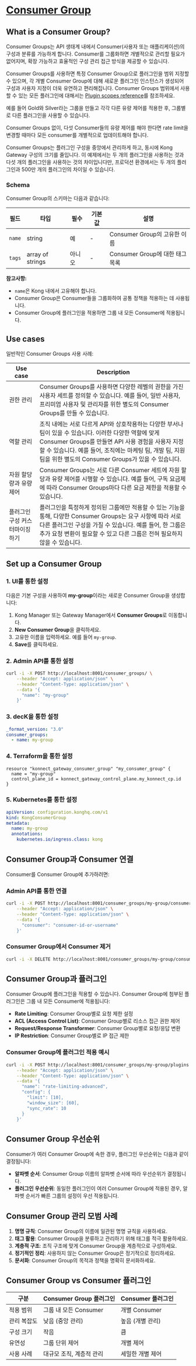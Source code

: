 # [Consumer Group](https://developer.konghq.com/gateway/entities/consumer-group/)

## What is a Consumer Group?

Consumer Groups는 API 생태계 내에서 Consumer(사용자 또는 애플리케이션)의 구성과 분류를 가능하게 합니다. Consumer를 그룹화하면 개별적으로 관리할 필요가 없어지며, 확장 가능하고 효율적인 구성 관리 접근 방식을 제공할 수 있습니다.

Consumer Groups를 사용하면 특정 Consumer Group으로 플러그인을 범위 지정할 수 있으며, 각 개별 Consumer Group에 대해 새로운 플러그인 인스턴스가 생성되어 구성과 사용자 지정이 더욱 유연하고 편리해집니다. Consumer Groups 범위에서 사용할 수 있는 모든 플러그인에 대해서는 [Plugin scopes reference](https://developer.konghq.com/gateway/entities/plugin/#plugin-scopes)를 참조하세요.

예를 들어 Gold와 Silver라는 그룹을 만들고 각각 다른 유량 제어를 적용한 후, 그룹별로 다른 플러그인을 사용할 수 있습니다.

Consumer Groups 없이, 다섯 Consumer들의 유량 제어를 해야 한다면 rate limit을 변경할 때마다 모든 consumer를 개별적으로 업데이트해야 합니다.

Consumer Groups는 플러그인 구성을 중앙에서 관리하게 하고, 동시에 Kong Gateway 구성의 크기를 줄입니다. 이 예제에서는 두 개의 플러그인을 사용하는 것과 다섯 개의 플러그인을 사용하는 것의 차이입니다만, 프로덕션 환경에서는 두 개의 플러그인과 500만 개의 플러그인의 차이일 수 있습니다.

### Schema

Consumer Group의 스키마는 다음과 같습니다:

| 필드   | 타입             | 필수   | 기본값 | 설명                            |
| ------ | ---------------- | ------ | ------ | ------------------------------- |
| `name` | string           | 예     | -      | Consumer Group의 고유한 이름    |
| `tags` | array of strings | 아니오 | -      | Consumer Group에 대한 태그 목록 |

**참고사항:**

- `name`은 Kong 내에서 고유해야 합니다.
- Consumer Group은 Consumer들을 그룹화하여 공통 정책을 적용하는 데 사용됩니다.
- Consumer Group에 플러그인을 적용하면 그룹 내 모든 Consumer에 적용됩니다.

## Use cases

일반적인 Consumer Groups 사용 사례:

| Use case                       | Description                                                                                                                                                                                                                                                                     |
| ------------------------------ | ------------------------------------------------------------------------------------------------------------------------------------------------------------------------------------------------------------------------------------------------------------------------------- |
| 권한 관리                      | Consumer Groups를 사용하면 다양한 레벨의 권한을 가진 사용자 세트를 정의할 수 있습니다. 예를 들어, 일반 사용자, 프리미엄 사용자 및 관리자를 위한 별도의 Consumer Groups를 만들 수 있습니다.                                                                                      |
| 역할 관리                      | 조직 내에는 서로 다르게 API와 상호작용하는 다양한 부서나 팀이 있을 수 있습니다. 이러한 다양한 역할에 맞게 Consumer Groups를 만들면 API 사용 경험을 사용자 지정할 수 있습니다. 예를 들어, 조직에는 마케팅 팀, 개발 팀, 지원 팀을 위한 별도의 Consumer Groups가 있을 수 있습니다. |
| 자원 할당량과 유량 제어        | Consumer Groups는 서로 다른 Consumer 세트에 자원 할당과 유량 제어를 시행할 수 있습니다. 예를 들어, 구독 요금제에 따라 Consumer Groups마다 다른 요금 제한을 적용할 수 있습니다.                                                                                                  |
| 플러그인 구성 커스터마이징하기 | 플러그인을 특정하게 정의된 그룹에만 적용할 수 있는 기능을 통해, 다양한 Consumer Groups는 요구 사항에 따라 서로 다른 플러그인 구성을 가질 수 있습니다. 예를 들어, 한 그룹은 추가 요청 변환이 필요할 수 있고 다른 그룹은 전혀 필요하지 않을 수 있습니다.                          |

## Set up a Consumer Group

### 1. UI를 통한 설정

다음은 기본 구성을 사용하여 **my-group**이라는 새로운 Consumer Group을 생성합니다:

1. Kong Manager 또는 Gateway Manager에서 **Consumer Groups**로 이동합니다.
2. **New Consumer Group**을 클릭하세요.
3. 고유한 이름을 입력하세요. 예를 들어 `my-group`.
4. **Save**를 클릭하세요.

### 2. Admin API를 통한 설정

```bash
curl -i -X POST http://localhost:8001/consumer_groups/ \
    --header "Accept: application/json" \
    --header "Content-Type: application/json" \
    --data '{
      "name": "my-group"
    }'
```

### 3. decK을 통한 설정

```yaml
_format_version: "3.0"
consumer_groups:
  - name: my-group
```

### 4. Terraform을 통한 설정

```hcl
resource "konnect_gateway_consumer_group" "my_consumer_group" {
  name = "my-group"
  control_plane_id = konnect_gateway_control_plane.my_konnect_cp.id
}
```

### 5. Kubernetes를 통한 설정

```yaml
apiVersion: configuration.konghq.com/v1
kind: KongConsumerGroup
metadata:
  name: my-group
  annotations:
    kubernetes.io/ingress.class: kong
```

## Consumer Group과 Consumer 연결

Consumer를 Consumer Group에 추가하려면:

### Admin API를 통한 연결

```bash
curl -i -X POST http://localhost:8001/consumer_groups/my-group/consumers \
    --header "Accept: application/json" \
    --header "Content-Type: application/json" \
    --data '{
      "consumer": "consumer-id-or-username"
    }'
```

### Consumer Group에서 Consumer 제거

```bash
curl -i -X DELETE http://localhost:8001/consumer_groups/my-group/consumers/consumer-id-or-username
```

## Consumer Group과 플러그인

Consumer Group에 플러그인을 적용할 수 있습니다. Consumer Group에 첨부된 플러그인은 그룹 내 모든 Consumer에 적용됩니다:

- **Rate Limiting**: Consumer Group별로 요청 제한 설정
- **ACL (Access Control List)**: Consumer Group별로 리소스 접근 권한 제어
- **Request/Response Transformer**: Consumer Group별로 요청/응답 변환
- **IP Restriction**: Consumer Group별로 IP 접근 제한

### Consumer Group에 플러그인 적용 예시

```bash
curl -i -X POST http://localhost:8001/consumer_groups/my-group/plugins \
    --header "Accept: application/json" \
    --header "Content-Type: application/json" \
    --data '{
      "name": "rate-limiting-advanced",
      "config": {
        "limit": [10],
        "window_size": [60],
        "sync_rate": 10
      }
    }'
```

## Consumer Group 우선순위

Consumer가 여러 Consumer Group에 속한 경우, 플러그인 우선순위는 다음과 같이 결정됩니다:

- **알파벳 순서**: Consumer Group 이름의 알파벳 순서에 따라 우선순위가 결정됩니다.
- **플러그인 우선순위**: 동일한 플러그인이 여러 Consumer Group에 적용된 경우, 알파벳 순서가 빠른 그룹의 설정이 우선 적용됩니다.

## Consumer Group 관리 모범 사례

1. **명명 규칙**: Consumer Group의 이름에 일관된 명명 규칙을 사용하세요.
2. **태그 활용**: Consumer Group을 분류하고 관리하기 위해 태그를 적극 활용하세요.
3. **계층적 구조**: 조직 구조에 맞게 Consumer Group을 계층적으로 구성하세요.
4. **정기적인 정리**: 사용하지 않는 Consumer Group은 정기적으로 정리하세요.
5. **문서화**: Consumer Group의 목적과 정책을 명확히 문서화하세요.

## Consumer Group vs Consumer 플러그인

| 구분        | Consumer Group 플러그인  | Consumer 플러그인 |
| ----------- | ------------------------ | ----------------- |
| 적용 범위   | 그룹 내 모든 Consumer    | 개별 Consumer     |
| 관리 복잡도 | 낮음 (중앙 관리)         | 높음 (개별 관리)  |
| 구성 크기   | 작음                     | 큼                |
| 유연성      | 그룹 단위 제어           | 개별 제어         |
| 사용 사례   | 대규모 조직, 계층적 관리 | 세밀한 개별 제어  |
